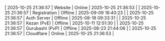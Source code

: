 | 2025-10-25 21:36:57 | Website | Online | 2025-10-25 21:36:53 |
| 2025-10-25 21:36:57 | Registration | Offline | 2025-09-09 16:40:23 |
| 2025-10-25 21:36:57 | Auth Server | Offline | 2025-08-18 09:33:31 |
| 2025-10-25 21:36:57 | Kezan (PvE) | Offline | 2025-10-11 12:51:30 |
| 2025-10-25 21:36:57 | Gurubashi (PvP) | Offline | 2025-08-23 21:44:06 |
| 2025-10-25 21:36:57 | Cloudflare | Online | 2025-10-25 21:36:53 |
